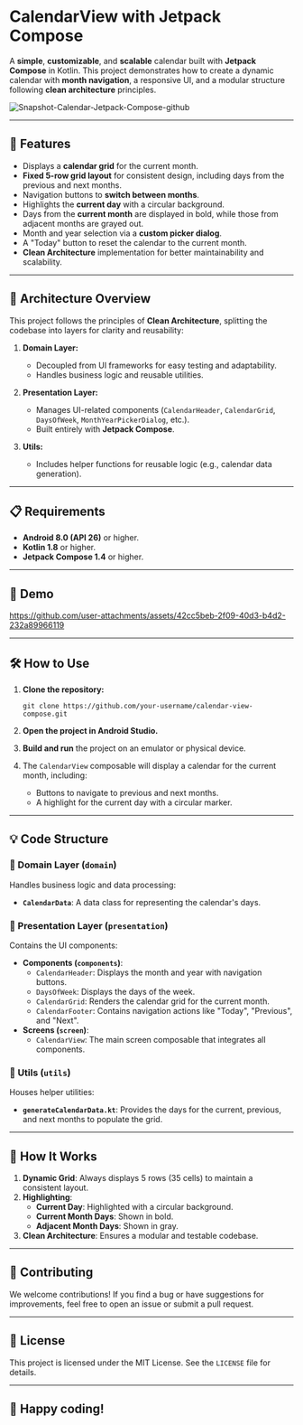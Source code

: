 # CalendarView with Jetpack Compose

A **simple**, **customizable**, and **scalable** calendar built with **Jetpack Compose** in Kotlin. This project demonstrates how to create a dynamic calendar with **month navigation**, a responsive UI, and a modular structure following **clean architecture** principles.

![Snapshot-Calendar-Jetpack-Compose-github](https://github.com/user-attachments/assets/8c08d600-a828-4a21-9467-7c11402f459c)

----------

## 🚀 **Features**

-   Displays a **calendar grid** for the current month.
-   **Fixed 5-row grid layout** for consistent design, including days from the previous and next months.
-   Navigation buttons to **switch between months**.
-   Highlights the **current day** with a circular background.
-   Days from the **current month** are displayed in bold, while those from adjacent months are grayed out.
-   Month and year selection via a **custom picker dialog**.
-   A "Today" button to reset the calendar to the current month.
-   **Clean Architecture** implementation for better maintainability and scalability.

----------

## 📂 **Architecture Overview**

This project follows the principles of **Clean Architecture**, splitting the codebase into layers for clarity and reusability:

1.  **Domain Layer:**
    
    -   Decoupled from UI frameworks for easy testing and adaptability.
    -   Handles business logic and reusable utilities.
    
2.  **Presentation Layer:**
    
    -   Manages UI-related components (`CalendarHeader`, `CalendarGrid`, `DaysOfWeek`, `MonthYearPickerDialog`, etc.).
    -   Built entirely with **Jetpack Compose**.
    
3.  **Utils:**
    
    -   Includes helper functions for reusable logic (e.g., calendar data generation).
----------

## 📋 **Requirements**

-   **Android 8.0 (API 26)** or higher.
-   **Kotlin 1.8** or higher.
-   **Jetpack Compose 1.4** or higher.

----------

## 🎥 **Demo**

https://github.com/user-attachments/assets/42cc5beb-2f09-40d3-b4d2-232a89966119

----------

## 🛠 **How to Use**

1.  **Clone the repository:**
    

    

    
    `git clone https://github.com/your-username/calendar-view-compose.git` 
    
2.  **Open the project in Android Studio.**
    
3.  **Build and run** the project on an emulator or physical device.
    
4.  The `CalendarView` composable will display a calendar for the current month, including:
    
    -   Buttons to navigate to previous and next months.
    -   A highlight for the current day with a circular marker.

----------

## 💡 **Code Structure**

### 📂 Domain Layer (`domain`)

Handles business logic and data processing:

-   **`CalendarData`**: A data class for representing the calendar's days.

### 📂 Presentation Layer (`presentation`)

Contains the UI components:

-   **Components (`components`)**:
    -   `CalendarHeader`: Displays the month and year with navigation buttons.
    -   `DaysOfWeek`: Displays the days of the week.
    -   `CalendarGrid`: Renders the calendar grid for the current month.
    -   `CalendarFooter`: Contains navigation actions like "Today", "Previous", and "Next".
-   **Screens (`screen`)**:
    -   `CalendarView`: The main screen composable that integrates all components.

### 📂 Utils (`utils`)

Houses helper utilities:

-   **`generateCalendarData.kt`**: Provides the days for the current, previous, and next months to populate the grid.

----------

## 🧪 **How It Works**

1.  **Dynamic Grid**: Always displays 5 rows (35 cells) to maintain a consistent layout.
2.  **Highlighting**:
    -   **Current Day**: Highlighted with a circular background.
    -   **Current Month Days**: Shown in bold.
    -   **Adjacent Month Days**: Shown in gray.
3.  **Clean Architecture**: Ensures a modular and testable codebase.

----------

## 🤝 **Contributing**

We welcome contributions! If you find a bug or have suggestions for improvements, feel free to open an issue or submit a pull request.

----------

## 📜 **License**

This project is licensed under the MIT License. See the `LICENSE` file for details.

----------

## 🎉 Happy coding!
